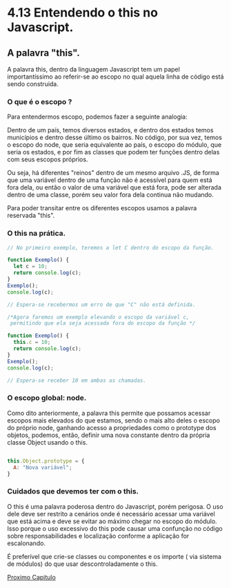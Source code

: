 # 4.13 Entendendo o this no Javascript.

## A palavra "this".

A palavra this, dentro da linguagem Javascript tem um papel importantíssimo ao referir-se ao escopo no qual aquela linha de código está sendo construida.

### O que é o escopo ?

Para entendermos escopo, podemos fazer a seguinte analogia:

Dentro de um país, temos diversos estados, e dentro dos estados temos municípios e dentro desse último os bairros. No código, por sua vez, temos o escopo do node, que seria equivalente ao país, o escopo do módulo, que seria os estados, e por fim as classes que podem ter funções dentro delas com seus escopos próprios.

Ou seja, há diferentes "reinos" dentro de um mesmo arquivo .JS, de forma que uma variável dentro de uma função não é acessível para quem está fora dela, ou então o valor de uma variável que está fora, pode ser alterada dentro de uma classe, porém seu valor fora dela continua não mudando.

Para poder transitar entre os diferentes escopos usamos a palavra reservada "this".

### O this na prática.

```javascript
// No primeiro exemplo, teremos a let C dentro do escopo da função.

function Exemplo() {
  let c = 10;
  return console.log(c);
}
Exemplo();
console.log(c);

// Espera-se recebermos um erro de que "C" não está definida.

/*Agora faremos um exemplo elevando o escopo da variável c,
 permitindo que ela seja acessada fora do escopo da função */

function Exemplo() {
  this.c = 10;
  return console.log(c);
}
Exemplo();
console.log(c);

// Espera-se receber 10 em ambas as chamadas.
```

### O escopo global: node.

Como dito anteriormente, a palavra this permite que possamos acessar escopos mais elevados do que estamos, sendo o mais alto deles o escopo do próprio node, ganhando acesso a propriedades como o prototype dos objetos, podemos, então, definir uma nova constante dentro da própria classe Object usando o this.

```javascript

this.Object.prototype = {
  A: "Nova variável";
}
```

### Cuidados que devemos ter com o this.

O this é uma palavra poderosa dentro do Javascript, porém perigosa. O uso dele deve ser restrito a cenários onde é necessário acessar uma variável que está acima e deve se evitar ao máximo chegar no escopo do módulo. Isso porque o uso excessivo do this pode causar uma confunção no código sobre responsabilidades e localização conforme a aplicação for escalonando.

É preferível que crie-se classes ou componentes e os importe ( via sistema de módulos) do que usar descontroladamente o this.

[Proximo Capitulo](./14_Objetos.md)